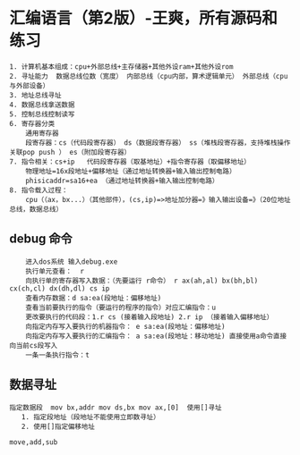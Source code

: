 # 汇编语言（第2版）-王爽，所有源码和练习

    1. 计算机基本组成：cpu+外部总线+主存储器+其他外设ram+其他外设rom
    2. 寻址能力  数据总线位数（宽度） 内部总线（cpu内部，算术逻辑单元） 外部总线（cpu与外部设备）
    3. 地址总线寻址
    4. 数据总线拿送数据
    5. 控制总线控制读写
    6. 寄存器分类
        通用寄存器
        段寄存器：cs（代码段寄存器） ds（数据段寄存器） ss（堆栈段寄存器，支持堆栈操作 关联pop push ） es（附加段寄存器）
    7. 指令相关：cs+ip   代码段寄存器（取基地址）+指令寄存器（取偏移地址）
        物理地址=16x段地址+偏移地址（通过地址转换器+输入输出控制电路）
        phisicaddr=sa16+ea （通过地址转换器+输入输出控制电路）
    8. 指令载入过程：
        cpu（（ax，bx...）（其他部件），(cs,ip)=>地址加分器=》输入输出设备=》（20位地址总线，数据总线） 

## debug 命令

        进入dos系统 输入debug.exe
        执行单元查看：  r
        向执行单的寄存器写入数据：（先要运行 r命令） r ax(ah,al) bx(bh,bl) cx(ch,cl) dx(dh,dl) cs ip
        查看内存数据：d sa:ea(段地址：偏移地址)
        查看当前要执行的指令（要运行的程序的指令）对应汇编指令：u
        更改要执行的代码段：1.r cs (接着输入段地址) 2.r ip （接着输入偏移地址）
        向指定内存写入要执行的机器指令： e sa:ea(段地址：偏移地址)
        向指定内存写入要执行的汇编指令： a sa:ea(段地址：移动地址) 直接使用a命令直接向当前cs段写入
        一条一条执行指令：t

## 数据寻址

    指定数据段  mov bx,addr mov ds,bx mov ax,[0]  使用[]寻址
       1. 指定段地址（段地址不能使用立即数寻址）
       2. 使用[]指定偏移地址

    move,add,sub





